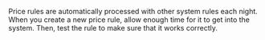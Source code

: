 
Price rules are automatically processed with other system rules each night. When you create a new price rule, allow enough time for it to get into the system. Then, test the rule to make sure that it works correctly.
